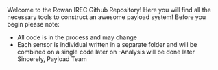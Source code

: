 Welcome to the Rowan IREC Github Repository! Here you will find all the necessary tools to construct an awesome payload system!
Before you begin please note:
- All code is in the process and may change
- Each sensor is individual written in a separate folder and will be combined on a single code later on
-Analysis will be done later
Sincerely,
Payload Team
